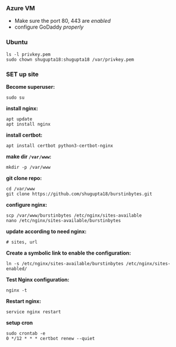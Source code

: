 ### Azure VM
- Make sure the port 80, 443 are *enabled*
- configure GoDaddy *properly*

### Ubuntu
```
ls -l privkey.pem
sudo chown shugupta18:shugupta18 /var/privkey.pem
```

### SET up site

**Become superuser:**
```
sudo su
```

**install nginx:**
```
apt update
apt install nginx
```

**install certbot:**
```
apt install certbot python3-certbot-nginx
```

**make dir `/var/www`:**
```
mkdir -p /var/www
```

**git clone repo:**
```
cd /var/www
git clone https://github.com/shugupta18/burstinbytes.git
```

**configure nginx:**
```
scp /var/www/burstinbytes /etc/nginx/sites-available
nano /etc/nginx/sites-available/burstinbytes
```

**update according to need nginx:**
```
# sites, url
```

**Create a symbolic link to enable the configuration:**
```
ln -s /etc/nginx/sites-available/burstinbytes /etc/nginx/sites-enabled/
```

**Test Nginx configuration:**
```
nginx -t
```

**Restart nginx:**
```
service nginx restart
```

**setup cron**
```
sudo crontab -e
0 */12 * * * certbot renew --quiet
```





